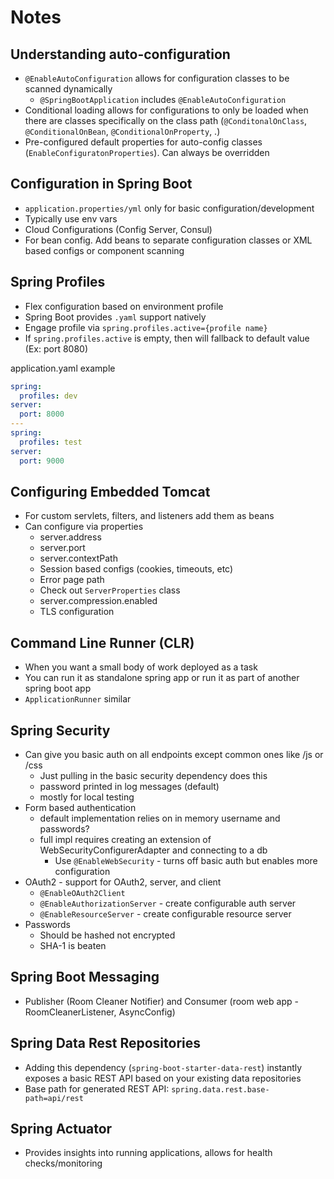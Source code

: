 # Notes

## Understanding auto-configuration
- `@EnableAutoConfiguration` allows for configuration classes to be scanned dynamically
    - `@SpringBootApplication` includes `@EnableAutoConfiguration`
- Conditional loading allows for configurations to only be loaded when there are classes specifically 
on the class path (`@ConditonalOnClass`, `@ConditionalOnBean`, `@ConditionalOnProperty`, .)
- Pre-configured default properties for auto-config classes (`EnableConfiguratonProperties`). 
Can always be overridden
  
## Configuration in Spring Boot
- `application.properties/yml` only for basic configuration/development
- Typically use env vars
- Cloud Configurations (Config Server, Consul)
- For bean config. Add beans to separate configuration classes or XML based configs or component scanning

## Spring Profiles
- Flex configuration based on environment profile
- Spring Boot provides `.yaml` support natively
- Engage profile via `spring.profiles.active={profile name}`
- If `spring.profiles.active` is empty, then will fallback to default value (Ex: port 8080)

application.yaml example
```yaml
spring:
  profiles: dev
server:
  port: 8000
---
spring:
  profiles: test
server:
  port: 9000
```

## Configuring Embedded Tomcat
- For custom servlets, filters, and listeners add them as beans
- Can configure via properties
  - server.address
  - server.port
  - server.contextPath
  - Session based configs (cookies, timeouts, etc)
  - Error page path
  - Check out `ServerProperties` class
  - server.compression.enabled
  - TLS configuration
  
## Command Line Runner (CLR)
- When you want a small body of work deployed as a task
- You can run it as standalone spring app or run it as part of another spring
boot app
- `ApplicationRunner` similar

## Spring Security
- Can give you basic auth on all endpoints except common ones like /js or /css
  - Just pulling in the basic security dependency does this
  - password printed in log messages (default)
  - mostly for local testing
- Form based authentication
  - default implementation relies on in memory username and passwords?
  - full impl requires creating an extension of WebSecurityConfigurerAdapter and connecting to a db
    - Use `@EnableWebSecurity` - turns off basic auth but enables more configuration
- OAuth2 - support for OAuth2, server, and client
  - `@EnableOAuth2Client`
  - `@EnableAuthorizationServer` - create configurable auth server
  - `@EnableResourceServer` - create configurable resource server
- Passwords
  - Should be hashed not encrypted
  - SHA-1 is beaten
  
## Spring Boot Messaging
- Publisher (Room Cleaner Notifier) and Consumer (room web app - RoomCleanerListener, AsyncConfig)

## Spring Data Rest Repositories
- Adding this dependency (`spring-boot-starter-data-rest`) instantly exposes a basic REST API based on your existing
  data repositories
- Base path for generated REST API: `spring.data.rest.base-path=api/rest`

## Spring Actuator
- Provides insights into running applications, allows for health checks/monitoring